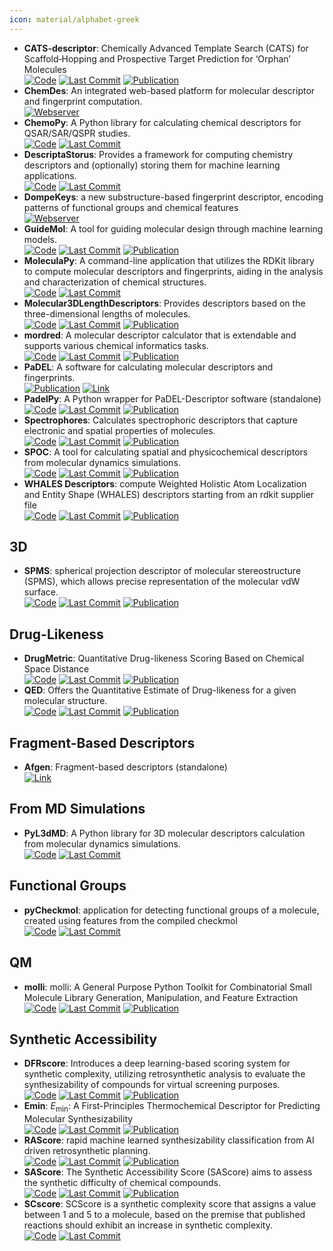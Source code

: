 ```yaml
---
icon: material/alphabet-greek
---
```


- **CATS-descriptor**: Chemically Advanced Template Search (CATS) for Scaffold‐Hopping and Prospective Target Prediction for ‘Orphan’ Molecules  
		[![Code](https://img.shields.io/github/stars/alexarnimueller/cats-descriptor?style=for-the-badge&logo=github)](https://github.com/alexarnimueller/cats-descriptor) [![Last Commit](https://img.shields.io/github/last-commit/alexarnimueller/cats-descriptor?style=for-the-badge&logo=github)](https://github.com/alexarnimueller/cats-descriptor) [![Publication](https://img.shields.io/badge/Publication-Citations:136-blue?style=for-the-badge&logo=bookstack)](https://doi.org/10.1002%2Fminf.201200141) 
- **ChemDes**: An integrated web-based platform for molecular descriptor and fingerprint computation.  
	[![Webserver](https://img.shields.io/badge/Webserver-online-brightgreen?style=for-the-badge&logo=cachet&logoColor=65FF8F)](http://www.scbdd.com/chemdes/) 
- **ChemoPy**: A Python library for calculating chemical descriptors for QSAR/SAR/QSPR studies.  
		[![Code](https://img.shields.io/github/stars/ifyoungnet/Chemopy?style=for-the-badge&logo=github)](https://github.com/ifyoungnet/Chemopy?tab=readme-ov-file) [![Last Commit](https://img.shields.io/github/last-commit/ifyoungnet/Chemopy?style=for-the-badge&logo=github)](https://github.com/ifyoungnet/Chemopy?tab=readme-ov-file) 
- **DescriptaStorus**: Provides a framework for computing chemistry descriptors and (optionally) storing them for machine learning applications.  
		[![Code](https://img.shields.io/github/stars/bp-kelley/descriptastorus?style=for-the-badge&logo=github)](https://github.com/bp-kelley/descriptastorus) [![Last Commit](https://img.shields.io/github/last-commit/bp-kelley/descriptastorus?style=for-the-badge&logo=github)](https://github.com/bp-kelley/descriptastorus) 
- **DompeKeys**: a new substructure-based fingerprint descriptor, encoding patterns of functional groups and chemical features  
	[![Webserver](https://img.shields.io/badge/Webserver-online-brightgreen?style=for-the-badge&logo=cachet&logoColor=65FF8F)](https://dompekeys.exscalate.eu/) 
- **GuideMol**: A tool for guiding molecular design through machine learning models.  
		[![Code](https://img.shields.io/github/stars/jairesdesousa/guidemol?style=for-the-badge&logo=github)](https://github.com/jairesdesousa/guidemol) [![Last Commit](https://img.shields.io/github/last-commit/jairesdesousa/guidemol?style=for-the-badge&logo=github)](https://github.com/jairesdesousa/guidemol) [![Publication](https://img.shields.io/badge/Publication-Citations:1-blue?style=for-the-badge&logo=bookstack)](https://doi.org/10.1002/minf.202300190) 
- **MoleculaPy**: A command-line application that utilizes the RDKit library to compute molecular descriptors and fingerprints, aiding in the analysis and characterization of chemical structures.  
		[![Code](https://img.shields.io/github/stars/kamilpytlak/MoleculaPy?style=for-the-badge&logo=github)](https://github.com/kamilpytlak/MoleculaPy) [![Last Commit](https://img.shields.io/github/last-commit/kamilpytlak/MoleculaPy?style=for-the-badge&logo=github)](https://github.com/kamilpytlak/MoleculaPy) 
- **Molecular3DLengthDescriptors**: Provides descriptors based on the three-dimensional lengths of molecules.  
		[![Code](https://img.shields.io/github/stars/ThomasJewson/Molecular3DLengthDescriptors?style=for-the-badge&logo=github)](https://github.com/ThomasJewson/Molecular3DLengthDescriptors) [![Last Commit](https://img.shields.io/github/last-commit/ThomasJewson/Molecular3DLengthDescriptors?style=for-the-badge&logo=github)](https://github.com/ThomasJewson/Molecular3DLengthDescriptors) [![Publication](https://img.shields.io/badge/Publication-Citations:35-blue?style=for-the-badge&logo=bookstack)](https://doi.org/10.1021/acs.jcim.6b00565) 
- **mordred**: A molecular descriptor calculator that is extendable and supports various chemical informatics tasks.  
		[![Code](https://img.shields.io/github/stars/mordred-descriptor/mordred?style=for-the-badge&logo=github)](https://github.com/mordred-descriptor/mordred) [![Last Commit](https://img.shields.io/github/last-commit/mordred-descriptor/mordred?style=for-the-badge&logo=github)](https://github.com/mordred-descriptor/mordred) [![Publication](https://img.shields.io/badge/Publication-Citations:769-blue?style=for-the-badge&logo=bookstack)](https://doi.org/10.1186/s13321-018-0258-y) 
- **PaDEL**: A software for calculating molecular descriptors and fingerprints.  
	[![Publication](https://img.shields.io/badge/Publication-Citations:2057-blue?style=for-the-badge&logo=bookstack)](https://doi.org/10.1002/jcc.21707) [![Link](https://img.shields.io/badge/Link-online-brightgreen?style=for-the-badge&logo=cachet&logoColor=65FF8F)](http://yapcwsoft.com/dd/padeldescriptor/) 
- **PadelPy**: A Python wrapper for PaDEL-Descriptor software (standalone)  
		[![Code](https://img.shields.io/github/stars/ecrl/padelpy?style=for-the-badge&logo=github)](https://github.com/ecrl/padelpy) [![Last Commit](https://img.shields.io/github/last-commit/ecrl/padelpy?style=for-the-badge&logo=github)](https://github.com/ecrl/padelpy) [![Publication](https://img.shields.io/badge/Publication-Citations:2057-blue?style=for-the-badge&logo=bookstack)](https://doi.org/10.1002/jcc.21707) 
- **Spectrophores**: Calculates spectrophoric descriptors that capture electronic and spatial properties of molecules.  
		[![Code](https://img.shields.io/github/stars/silicos-it/spectrophore?style=for-the-badge&logo=github)](https://github.com/silicos-it/spectrophore) [![Last Commit](https://img.shields.io/github/last-commit/silicos-it/spectrophore?style=for-the-badge&logo=github)](https://github.com/silicos-it/spectrophore) [![Publication](https://img.shields.io/badge/Publication-Citations:14-blue?style=for-the-badge&logo=bookstack)](https://doi.org/10.1186/s13321-018-0268-9) 
- **SPOC**: A tool for calculating spatial and physicochemical descriptors from molecular dynamics simulations.  
		[![Code](https://img.shields.io/github/stars/WhitestoneYang/spoc?style=for-the-badge&logo=github)](https://github.com/WhitestoneYang/spoc) [![Last Commit](https://img.shields.io/github/last-commit/WhitestoneYang/spoc?style=for-the-badge&logo=github)](https://github.com/WhitestoneYang/spoc) [![Publication](https://img.shields.io/badge/Publication-Citations:16-blue?style=for-the-badge&logo=bookstack)](https://doi.org/10.1002/cphc.202200255) 
- **WHALES Descriptors**: compute Weighted Holistic Atom Localization and Entity Shape (WHALES) descriptors starting from an rdkit supplier file  
		[![Code](https://img.shields.io/github/stars/grisoniFr/whales_descriptors?style=for-the-badge&logo=github)](https://github.com/grisoniFr/whales_descriptors) [![Last Commit](https://img.shields.io/github/last-commit/grisoniFr/whales_descriptors?style=for-the-badge&logo=github)](https://github.com/grisoniFr/whales_descriptors) [![Publication](https://img.shields.io/badge/Publication-Citations:N/A-blue?style=for-the-badge&logo=bookstack)](s42004-018-0043-x) 

## **3D**
- **SPMS**: spherical projection descriptor of molecular stereostructure (SPMS), which allows precise representation of the molecular vdW surface.  
		[![Code](https://img.shields.io/github/stars/licheng-xu-echo/SPMS?style=for-the-badge&logo=github)](https://github.com/licheng-xu-echo/SPMS) [![Last Commit](https://img.shields.io/github/last-commit/licheng-xu-echo/SPMS?style=for-the-badge&logo=github)](https://github.com/licheng-xu-echo/SPMS) [![Publication](https://img.shields.io/badge/Publication-Citations:5-blue?style=for-the-badge&logo=bookstack)](https://doi.org/10.1055/s-0040-1705977) 

## **Drug-Likeness**
- **DrugMetric**: Quantitative Drug-likeness Scoring Based on Chemical Space Distance  
		[![Code](https://img.shields.io/github/stars/renly0313/DrugMetric?style=for-the-badge&logo=github)](https://github.com/renly0313/DrugMetric) [![Last Commit](https://img.shields.io/github/last-commit/renly0313/DrugMetric?style=for-the-badge&logo=github)](https://github.com/renly0313/DrugMetric) [![Publication](https://img.shields.io/badge/Publication-Citations:0-blue?style=for-the-badge&logo=bookstack)](https://doi.org/10.1093/bib/bbae321) 
- **QED**: Offers the Quantitative Estimate of Drug-likeness for a given molecular structure.  
		[![Code](https://img.shields.io/github/stars/silicos-it/qed?style=for-the-badge&logo=github)](https://github.com/silicos-it/qed) [![Last Commit](https://img.shields.io/github/last-commit/silicos-it/qed?style=for-the-badge&logo=github)](https://github.com/silicos-it/qed) [![Publication](https://img.shields.io/badge/Publication-Citations:1332-blue?style=for-the-badge&logo=bookstack)](https://doi.org/10.1038/nchem.1243) 

## **Fragment-Based Descriptors**
- **Afgen**: Fragment-based descriptors (standalone)  
	[![Link](https://img.shields.io/badge/Link-offline-red?style=for-the-badge&logo=xamarin&logoColor=red)](http://glaros.dtc.umn.edu/gkhome/afgen/overview) 

## **From MD Simulations**
- **PyL3dMD**: A Python library for 3D molecular descriptors calculation from molecular dynamics simulations.  
		[![Code](https://img.shields.io/github/stars/panwarp/PyL3dMD?style=for-the-badge&logo=github)](https://github.com/panwarp/PyL3dMD) [![Last Commit](https://img.shields.io/github/last-commit/panwarp/PyL3dMD?style=for-the-badge&logo=github)](https://github.com/panwarp/PyL3dMD) 

## **Functional Groups**
- **pyCheckmol**: application for detecting functional groups of a molecule, created using features from the compiled checkmol  
		[![Code](https://img.shields.io/github/stars/jeffrichardchemistry/pyCheckmol?style=for-the-badge&logo=github)](https://github.com/jeffrichardchemistry/pyCheckmol) [![Last Commit](https://img.shields.io/github/last-commit/jeffrichardchemistry/pyCheckmol?style=for-the-badge&logo=github)](https://github.com/jeffrichardchemistry/pyCheckmol) 

## **QM**
- **molli**: molli: A General Purpose Python Toolkit for Combinatorial Small Molecule Library Generation, Manipulation, and Feature Extraction  
		[![Code](https://img.shields.io/github/stars/SEDenmarkLab/molli?style=for-the-badge&logo=github)](https://github.com/SEDenmarkLab/molli) [![Last Commit](https://img.shields.io/github/last-commit/SEDenmarkLab/molli?style=for-the-badge&logo=github)](https://github.com/SEDenmarkLab/molli) [![Publication](https://img.shields.io/badge/Publication-Citations:0-blue?style=for-the-badge&logo=bookstack)](https://doi.org/10.1021/acs.jcim.4c00424) 

## **Synthetic Accessibility**
- **DFRscore**: Introduces a deep learning-based scoring system for synthetic complexity, utilizing retrosynthetic analysis to evaluate the synthesizability of compounds for virtual screening purposes.  
		[![Code](https://img.shields.io/github/stars/Hwoo-Kim/DFRscore?style=for-the-badge&logo=github)](https://github.com/Hwoo-Kim/DFRscore) [![Last Commit](https://img.shields.io/github/last-commit/Hwoo-Kim/DFRscore?style=for-the-badge&logo=github)](https://github.com/Hwoo-Kim/DFRscore) [![Publication](https://img.shields.io/badge/Publication-Citations:5-blue?style=for-the-badge&logo=bookstack)](https://doi.org/10.1021/acs.jcim.3c01134) 
- **Emin**: <i>E</i><sub>min</sub>: A First-Principles Thermochemical Descriptor for Predicting Molecular Synthesizability  
		[![Code](https://img.shields.io/github/stars/andrewlee1030/Emin-A-First-Principles-Thermochemical-Descriptor-for-Predicting-Molecular-Synthesizability?style=for-the-badge&logo=github)](https://github.com/andrewlee1030/Emin-A-First-Principles-Thermochemical-Descriptor-for-Predicting-Molecular-Synthesizability) [![Last Commit](https://img.shields.io/github/last-commit/andrewlee1030/Emin-A-First-Principles-Thermochemical-Descriptor-for-Predicting-Molecular-Synthesizability?style=for-the-badge&logo=github)](https://github.com/andrewlee1030/Emin-A-First-Principles-Thermochemical-Descriptor-for-Predicting-Molecular-Synthesizability) [![Publication](https://img.shields.io/badge/Publication-Citations:0-blue?style=for-the-badge&logo=bookstack)](https://doi.org/10.1021/acs.jcim.3c01583) 
- **RAScore**: rapid machine learned synthesizability classification from AI driven retrosynthetic planning.  
		[![Code](https://img.shields.io/github/stars/reymond-group/RAscore?style=for-the-badge&logo=github)](https://github.com/reymond-group/RAscore) [![Last Commit](https://img.shields.io/github/last-commit/reymond-group/RAscore?style=for-the-badge&logo=github)](https://github.com/reymond-group/RAscore) [![Publication](https://img.shields.io/badge/Publication-Citations:79-blue?style=for-the-badge&logo=bookstack)](https://doi.org/10.1039/d0sc05401a) 
- **SAScore**: The Synthetic Accessibility Score (SAScore) aims to assess the synthetic difficulty of chemical compounds.  
		[![Code](https://img.shields.io/github/stars/rdkit/rdkit?style=for-the-badge&logo=github)](https://github.com/rdkit/rdkit/tree/master/Contrib/SA_Score) [![Last Commit](https://img.shields.io/github/last-commit/rdkit/rdkit?style=for-the-badge&logo=github)](https://github.com/rdkit/rdkit/tree/master/Contrib/SA_Score) [![Publication](https://img.shields.io/badge/Publication-Citations:923-blue?style=for-the-badge&logo=bookstack)](https://doi.org/10.1186/1758-2946-1-8) 
- **SCscore**: SCScore is a synthetic complexity score that assigns a value between 1 and 5 to a molecule, based on the premise that published reactions should exhibit an increase in synthetic complexity.  
		[![Code](https://img.shields.io/github/stars/connorcoley/scscore?style=for-the-badge&logo=github)](https://github.com/connorcoley/scscore) [![Last Commit](https://img.shields.io/github/last-commit/connorcoley/scscore?style=for-the-badge&logo=github)](https://github.com/connorcoley/scscore) 
